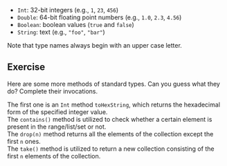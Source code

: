 

  - `Int`: 32-bit integers (e.g., `1`, `23`, `456`)
  - `Double`: 64-bit floating point numbers (e.g., `1.0`, `2.3`, `4.56`)
  - `Boolean`: boolean values (`true` and `false`)
  - `String`: text (e.g., `"foo"`, `"bar"`)

Note that type names always begin with an upper case letter.

## Exercise

Here are some more methods of standard types. Can you guess what they do?
Complete their invocations.

<div class="hint">The first one is an <code>Int</code> method <code>toHexString</code>, which returns 
the hexadecimal form of the specified integer value.</div>
<div class="hint">The <code>contains()</code> method is utilized to check whether a certain element is present in the range/list/set or not.</div>
<div class="hint">The <code>drop(n)</code> method returns all the elements of the collection except the first <code>n</code> ones.</div>
<div class="hint">The <code>take()</code> method is utilized to return a new collection consisting of the first <code>n</code> elements of the collection.</div>
